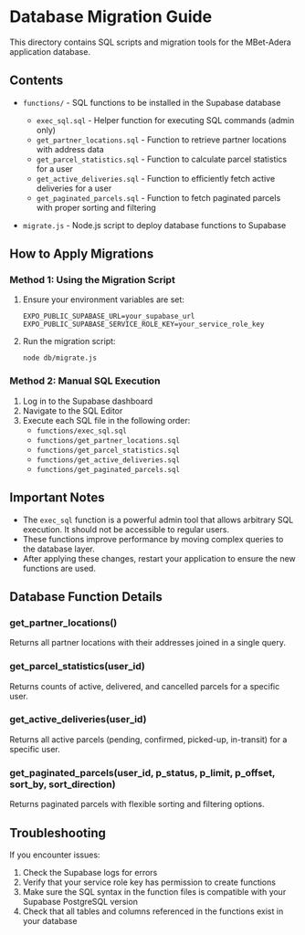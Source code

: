 # Database Migration Guide

This directory contains SQL scripts and migration tools for the MBet-Adera application database.

## Contents

- `functions/` - SQL functions to be installed in the Supabase database
  - `exec_sql.sql` - Helper function for executing SQL commands (admin only)
  - `get_partner_locations.sql` - Function to retrieve partner locations with address data
  - `get_parcel_statistics.sql` - Function to calculate parcel statistics for a user
  - `get_active_deliveries.sql` - Function to efficiently fetch active deliveries for a user
  - `get_paginated_parcels.sql` - Function to fetch paginated parcels with proper sorting and filtering

- `migrate.js` - Node.js script to deploy database functions to Supabase

## How to Apply Migrations

### Method 1: Using the Migration Script

1. Ensure your environment variables are set:
   ```
   EXPO_PUBLIC_SUPABASE_URL=your_supabase_url
   EXPO_PUBLIC_SUPABASE_SERVICE_ROLE_KEY=your_service_role_key
   ```

2. Run the migration script:
   ```
   node db/migrate.js
   ```

### Method 2: Manual SQL Execution

1. Log in to the Supabase dashboard
2. Navigate to the SQL Editor
3. Execute each SQL file in the following order:
   - `functions/exec_sql.sql`
   - `functions/get_partner_locations.sql`
   - `functions/get_parcel_statistics.sql`
   - `functions/get_active_deliveries.sql`
   - `functions/get_paginated_parcels.sql`

## Important Notes

- The `exec_sql` function is a powerful admin tool that allows arbitrary SQL execution. It should not be accessible to regular users.
- These functions improve performance by moving complex queries to the database layer.
- After applying these changes, restart your application to ensure the new functions are used.

## Database Function Details

### get_partner_locations()
Returns all partner locations with their addresses joined in a single query.

### get_parcel_statistics(user_id)
Returns counts of active, delivered, and cancelled parcels for a specific user.

### get_active_deliveries(user_id)
Returns all active parcels (pending, confirmed, picked-up, in-transit) for a specific user.

### get_paginated_parcels(user_id, p_status, p_limit, p_offset, sort_by, sort_direction)
Returns paginated parcels with flexible sorting and filtering options.

## Troubleshooting

If you encounter issues:

1. Check the Supabase logs for errors
2. Verify that your service role key has permission to create functions
3. Make sure the SQL syntax in the function files is compatible with your Supabase PostgreSQL version
4. Check that all tables and columns referenced in the functions exist in your database 